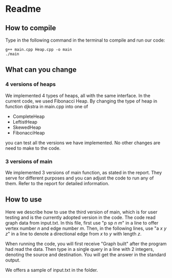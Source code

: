 # Readme

## How to compile

Type in the following command in the terminal to compile and run our code:
```
g++ main.cpp Heap.cpp -o main
./main
```

## What can you change

### 4 versions of heaps

We implemented $4$ types of heaps, all with the same interface. In the current code, we used Fibonacci Heap. By changing the type of heap in function djkstra in main.cpp into one of 

* CompleteHeap
* LeftistHeap
* SkewedHeap
* FibonacciHeap

you can test all the versions we have implemented. No other changes are need to make to the code.

### 3 versions of main

We implemented $3$ versions of main function, as stated in the report. They serve for different purposes and you can adjust the code to run any of them. 
Refer to the report for detailed information.

## How to use

Here we describe how to use the third version of main, which is for user testing and is the currently adopted version in the code. The code read graph data from input.txt. In this file, first use "p sp $n$ $m$" in a line to offer vertex number $n$ and edge number $m$. Then, in the following lines, use "a $x$ $y$ $z$" in a line to denote a directional edge from $x$ to $y$ with length $z$.

When running the code, you will first receive "Graph built" after the program had read the data. Then type in a single query in a line with $2$ integers, denoting the source and destination. You will get the answer in the standard output.

We offers a sample of input.txt in the folder.